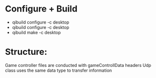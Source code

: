 # Configure + Build
+ qibuild configure -c desktop
+ qibuild configure -c desktop
+ qibuild make -c desktop
# Structure:
Game controller files are conducted with gameControllData headers
Udp class uses the same data type to transfer information
